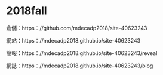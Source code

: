 # 2018fall

倉儲：https：//github.com/mdecadp2018/site-40623243

網站：https：//mdecadp2018.github.io/site-40623243

簡報：https：//mdecadp2018.github.io/site-40623243/reveal

網誌：https：//mdecadp2018.github.io/site-40623243/blog